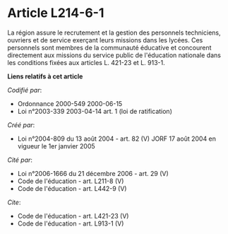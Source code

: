 # Article L214-6-1

La région assure le recrutement et la gestion des personnels techniciens, ouvriers et de service exerçant leurs missions dans
les lycées. Ces personnels sont membres de la communauté éducative et concourent directement aux missions du service public
de l'éducation nationale dans les conditions fixées aux articles L. 421-23 et L. 913-1.

**Liens relatifs à cet article**

_Codifié par_:

  - Ordonnance 2000-549 2000-06-15
  - Loi n°2003-339 2003-04-14 art. 1 (loi de ratification)

_Créé par_:

  - Loi n°2004-809 du 13 août 2004 - art. 82 (V) JORF 17 août 2004 en vigueur le 1er janvier 2005

_Cité par_:

  - Loi n°2006-1666 du 21 décembre 2006 - art. 29 (V)
  - Code de l'éducation - art. L211-8 (V)
  - Code de l'éducation - art. L442-9 (V)

_Cite_:

  - Code de l'éducation - art. L421-23 (V)
  - Code de l'éducation - art. L913-1 (V)
